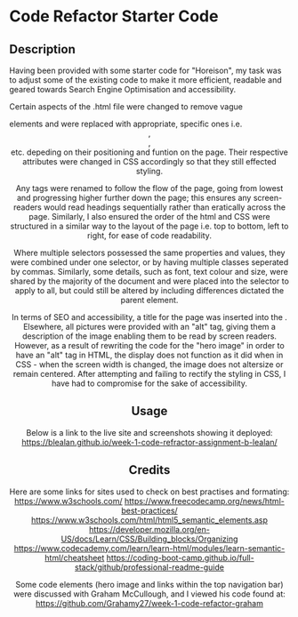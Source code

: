 # Code Refactor Starter Code

## Description

Having been provided with some starter code for "Horeison", my task was to adjust some of the existing code to make it more efficient, readable and geared towards Search Engine Optimisation and accessibility.

Certain aspects of the .html file were changed to remove vague <div> elements and were replaced with appropriate, specific ones i.e. <header>, <footer>, <section> etc. depeding on their positioning and funtion on the page. Their respective attributes were changed in CSS accordingly so that they still effected styling.

Any <h> tags were renamed to follow the flow of the page, going from lowest and progressing higher further down the page; this ensures any screen-readers would read headings sequentially rather than eratically across the page. Similarly, I also ensured the order of the html and CSS were structured in a similar way to the layout of the page i.e. top to bottom, left to right, for ease of code readability.

Where multiple selectors possessed the same properties and values, they were combined under one selector, or by having multiple classes seperated by commas. Similarly, some details, such as font, text colour and size, were shared by the majority of the document and were placed into the <body> selector to apply to all, but could still be altered by including differences dictated the parent element.

In terms of SEO and accessibility, a title for the page was inserted into the <head>. Elsewhere, all pictures were provided with an "alt" tag, giving them a description of the image enabling them to be read by screen readers. However, as a result of rewriting the code for the "hero image" in order to have an "alt" tag in HTML, the display does not function as it did when in CSS - when the screen width is changed, the image does not altersize or remain centered. After attempting and failing to rectify the styling in CSS, I have had to compromise for the sake of accessibility.

## Usage

Below is a link to the live site and screenshots showing it deployed:
https://blealan.github.io/week-1-code-refractor-assignment-b-lealan/



## Credits

Here are some links for sites used to check on best practises and formating:
https://www.w3schools.com/
https://www.freecodecamp.org/news/html-best-practices/
https://www.w3schools.com/html/html5_semantic_elements.asp
https://developer.mozilla.org/en-US/docs/Learn/CSS/Building_blocks/Organizing
https://www.codecademy.com/learn/learn-html/modules/learn-semantic-html/cheatsheet
https://coding-boot-camp.github.io/full-stack/github/professional-readme-guide

Some code elements (hero image and links within the top navigation bar) were discussed with Graham McCullough, and I viewed his code found at:
https://github.com/Grahamy27/week-1-code-refactor-graham

